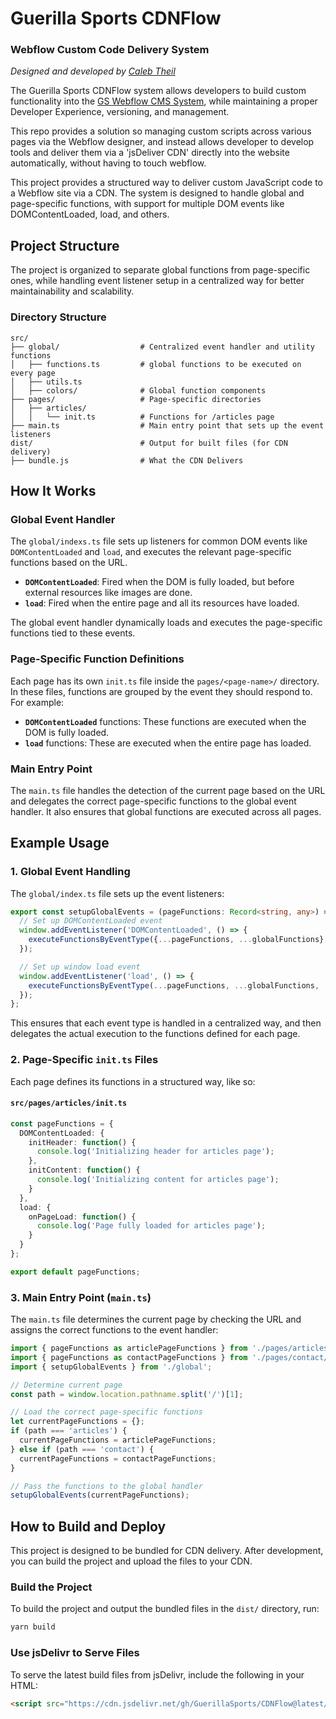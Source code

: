 # Guerilla Sports CDNFlow

### Webflow Custom Code Delivery System

*Designed and developed by [Caleb Theil](https://github.com/ctheil)*

The Guerilla Sports CDNFlow system allows developers to build custom functionality into the [GS Webflow CMS System](https://github.com/GuerillaSports/Webflow-CMS), while maintaining a proper Developer Experience, versioning, and management.

This repo provides a solution so managing custom scripts across various pages via the Webflow designer, and instead allows developer to develop tools and deliver them via a 'jsDeliver CDN' directly into the website automatically, without having to touch webflow.

This project provides a structured way to deliver custom JavaScript code to a Webflow site via a CDN. The system is designed to handle global and page-specific functions, with support for multiple DOM events like DOMContentLoaded, load, and others.

## Project Structure

The project is organized to separate global functions from page-specific ones, while handling event listener setup in a centralized way for better maintainability and scalability.

### Directory Structure

```
src/
├── global/                  # Centralized event handler and utility functions 
│   ├── functions.ts         # global functions to be executed on every page
│   ├── utils.ts
│   ├── colors/              # Global function components
├── pages/                   # Page-specific directories
│   ├── articles/
│   │   └── init.ts          # Functions for /articles page
├── main.ts                  # Main entry point that sets up the event listeners
dist/                        # Output for built files (for CDN delivery)
├── bundle.js                # What the CDN Delivers
```

## How It Works

### Global Event Handler

The `global/indexs.ts` file sets up listeners for common DOM events like `DOMContentLoaded` and `load`, and executes the relevant page-specific functions based on the URL.

- **`DOMContentLoaded`**: Fired when the DOM is fully loaded, but before external resources like images are done.
- **`load`**: Fired when the entire page and all its resources have loaded.

The global event handler dynamically loads and executes the page-specific functions tied to these events.

### Page-Specific Function Definitions

Each page has its own `init.ts` file inside the `pages/<page-name>/` directory. In these files, functions are grouped by the event they should respond to. For example:

- **`DOMContentLoaded`** functions: These functions are executed when the DOM is fully loaded.
- **`load`** functions: These are executed when the entire page has loaded.

### Main Entry Point

The `main.ts` file handles the detection of the current page based on the URL and delegates the correct page-specific functions to the global event handler. It also ensures that global functions are executed across all pages.

## Example Usage

### 1. **Global Event Handling**

The `global/index.ts` file sets up the event listeners:

```typescript
export const setupGlobalEvents = (pageFunctions: Record<string, any>) => {
  // Set up DOMContentLoaded event
  window.addEventListener('DOMContentLoaded', () => {
    executeFunctionsByEventType({...pageFunctions, ...globalFunctions}, 'DOMContentLoaded');
  });

  // Set up window load event
  window.addEventListener('load', () => {
    executeFunctionsByEventType(...pageFunctions, ...globalFunctions, 'load');
  });
};
```

This ensures that each event type is handled in a centralized way, and then delegates the actual execution to the functions defined for each page.

### 2. **Page-Specific `init.ts` Files**

Each page defines its functions in a structured way, like so:

#### `src/pages/articles/init.ts`

```typescript
const pageFunctions = {
  DOMContentLoaded: {
    initHeader: function() {
      console.log('Initializing header for articles page');
    },
    initContent: function() {
      console.log('Initializing content for articles page');
    }
  },
  load: {
    onPageLoad: function() {
      console.log('Page fully loaded for articles page');
    }
  }
};

export default pageFunctions;
```

### 3. **Main Entry Point (`main.ts`)**

The `main.ts` file determines the current page by checking the URL and assigns the correct functions to the event handler:

```typescript
import { pageFunctions as articlePageFunctions } from './pages/articles/init';
import { pageFunctions as contactPageFunctions } from './pages/contact/init';
import { setupGlobalEvents } from './global';

// Determine current page
const path = window.location.pathname.split('/')[1];

// Load the correct page-specific functions
let currentPageFunctions = {};
if (path === 'articles') {
  currentPageFunctions = articlePageFunctions;
} else if (path === 'contact') {
  currentPageFunctions = contactPageFunctions;
}

// Pass the functions to the global handler
setupGlobalEvents(currentPageFunctions);
```

## How to Build and Deploy

This project is designed to be bundled for CDN delivery. After development, you can build the project and upload the files to your CDN.

### Build the Project

To build the project and output the bundled files in the `dist/` directory, run:

```bash
yarn build
```

### Use jsDelivr to Serve Files

To serve the latest build files from jsDelivr, include the following in your HTML:

```html
<script src="https://cdn.jsdelivr.net/gh/GuerillaSports/CDNFlow@latest/dist/bundle.iife.js"></script>
```
